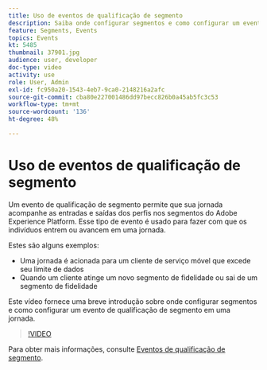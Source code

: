 ```yaml
---
title: Uso de eventos de qualificação de segmento
description: Saiba onde configurar segmentos e como configurar um evento de qualificação de segmento em uma jornada.
feature: Segments, Events
topics: Events
kt: 5485
thumbnail: 37901.jpg
audience: user, developer
doc-type: video
activity: use
role: User, Admin
exl-id: fc950a20-1543-4eb7-9ca0-2148216a2afc
source-git-commit: cba80e227001486dd97becc826b0a45ab5fc3c53
workflow-type: tm+mt
source-wordcount: '136'
ht-degree: 48%

---
```


# Uso de eventos de qualificação de segmento

Um evento de qualificação de segmento permite que sua jornada acompanhe as entradas e saídas dos perfis nos segmentos do Adobe Experience Platform. Esse tipo de evento é usado para fazer com que os indivíduos entrem ou avancem em uma jornada.

Estes são alguns exemplos:

* Uma jornada é acionada para um cliente de serviço móvel que excede seu limite de dados
* Quando um cliente atinge um novo segmento de fidelidade ou sai de um segmento de fidelidade

Este vídeo fornece uma breve introdução sobre onde configurar segmentos e como configurar um evento de qualificação de segmento em uma jornada.

>[!VIDEO](https://video.tv.adobe.com/v/37901?quality=12&learn=on)

Para obter mais informações, consulte [Eventos de qualificação de segmento](https://experienceleague.adobe.com/docs/journeys/using/building-journeys/about-journey-building/events-activities/segment-qualification-events.html?lang=en).
